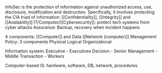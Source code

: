 InfoSec is the protection of information against unauthorized access, use, disclosure, modification and destruction. Specifically, it involves protecting the CIA triad of information: [[Confidentiality]], [[Integrity]] and [[Availability]]
	IT/Computer/[[Cybersecurity]]: protect tech systems from cyber attacks
	Assurance:  Backup, recovery when incident happens

4 components:
	[[Computer]] and Data
	[[Network (computer)]]
	Management
	Policy: 3 components
		Physical
		Logical
		Organizational

Information system:
	Executive - Executives
	Decision - Senior
	Management - Middle
	Transaction - Workers

Computer-based IS: hardware, software, DB, network, procedures

